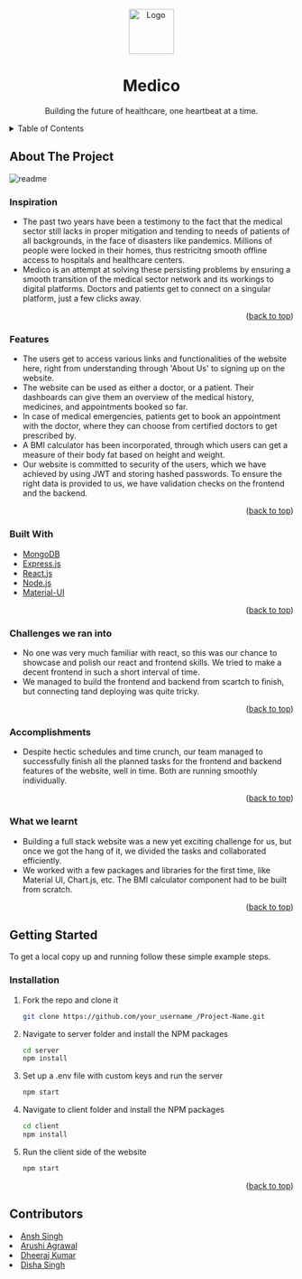 <div id="top"></div>

<!-- PROJECT LOGO -->
<br />
<div align="center">
  <a href="https://github.com/disha9112/Hackstack-Medico">
    <img src="https://user-images.githubusercontent.com/78133928/162618617-229c8104-8701-4fcd-8d52-664f193eb73a.png" alt="Logo" width="80" height="80">
  </a>

  <h1 align="center">Medico</h1>

  <p align="center">
    Building the future of healthcare, one heartbeat at a time.
    <br />
  </p>
</div>

<!-- TABLE OF CONTENTS -->
<details>
  <summary>Table of Contents</summary>
  <ol>
    <li>
      <a href="#about-the-project">About The Project</a>
      <ul>
        <li><a href="#inspiration">Inspiration</a></li>
        <li><a href="#features">Features</a></li>
        <li><a href="#challenges-we-ran-into">Challenges we ran into</a></li>
        <li><a href="#accomplishments">Accomplishments</a></li>
        <li><a href="#what-we-learnt">What we learnt</a></li>
        <li><a href="#built-with">Built With</a></li>
      </ul>
    </li>
    <li>
      <a href="#getting-started">Getting Started</a>
      <ul>
        <li><a href="#installation">Installation</a></li>
      </ul>
    </li>
    <li><a href="#contributing">Contributors</a></li>

  </ol>
</details>

<!-- ABOUT THE PROJECT -->

## About The Project

![readme](https://user-images.githubusercontent.com/78133928/162626781-c8fde24d-84d0-4334-a834-9d7302fa75cd.png)

<!-- ![alt text](https://user-images.githubusercontent.com/78133928/162620011-957a75a9-9458-4178-9a98-25f92ae3e9aa.png) -->

### Inspiration

<ul>
<li>The past two years have been a testimony to the fact that the medical sector still lacks in proper mitigation and tending to needs of patients of all backgrounds, in the face of disasters like pandemics. Millions of people were locked in their homes, thus restricitng smooth offline access to hospitals and healthcare centers.</li>

<li>Medico is an attempt at solving these persisting problems by ensuring a smooth transition of the medical sector network and its workings to digital platforms. Doctors and patients get to connect on a singular platform, just a few clicks away.</li>
</ul>

<p align="right">(<a href="#top">back to top</a>)</p>

### Features

<ul>
<li>The users get to access various links and functionalities of the website here, right from understanding through 'About Us' to signing up on the website.</li>

<li>The website can be used as either a doctor, or a patient. Their dashboards can give them an overview of the medical history, medicines, and appointments booked so far.</li>

<li>In case of medical emergencies, patients get to book an appointment with the doctor, where they can choose from certified doctors to get prescribed by.</li>

<li>A BMI calculator has been incorporated, through which users can get a measure of their body fat based on height and weight.</li>

<li>Our website is committed to security of the users, which we have achieved by using JWT and storing hashed passwords. To ensure the right data is provided to us, we have validation checks on the frontend and the backend.</li>
</ul>

<p align="right">(<a href="#top">back to top</a>)</p>

### Built With

- [MongoDB](https://www.mongodb.com/)
- [Express.js](https://expressjs.com/)
- [React.js](https://reactjs.org/)
- [Node.js](https://nodejs.org/)
- [Material-UI](https://mui.com/)

<p align="right">(<a href="#top">back to top</a>)</p>

### Challenges we ran into

<ul>
<li>No one was very much familiar with react, so this was our chance to showcase and polish our react and frontend skills. We tried to make a decent frontend in such a short interval of time.</li>

<li>We managed to build the frontend and backend from scartch to finish, but connecting tand deploying was quite tricky.</li>
</ul>

<p align="right">(<a href="#top">back to top</a>)</p>

### Accomplishments

<ul>
<li>Despite hectic schedules and time crunch, our team managed to successfully finish all the planned tasks for the frontend and backend features of the website, well in time. Both are running smoothly individually.</li>
</ul>

<p align="right">(<a href="#top">back to top</a>)</p>

### What we learnt

<ul>
<li>Building a full stack website was a new yet exciting challenge for us, but once we got the hang of it, we divided the tasks and collaborated efficiently.</li>

<li>We worked with a few packages and libraries for the first time, like Material UI, Chart.js, etc. The BMI calculator component had to be built from scratch.</li>
</ul>

<p align="right">(<a href="#top">back to top</a>)</p>

<!-- GETTING STARTED -->

## Getting Started

To get a local copy up and running follow these simple example steps.

### Installation

1. Fork the repo and clone it
   ```sh
   git clone https://github.com/your_username_/Project-Name.git
   ```
2. Navigate to server folder and install the NPM packages
   ```sh
   cd server
   npm install
   ```
3. Set up a .env file with custom keys and run the server

   ```sh
   npm start
   ```

4. Navigate to client folder and install the NPM packages
   ```sh
   cd client
   npm install
   ```
5. Run the client side of the website
   ```sh
   npm start
   ```

<p align="right">(<a href="#top">back to top</a>)</p>

<!-- CONTRIBUTING -->

## Contributors

<li><a href="https://github.com/anshkush92college">Ansh Singh</a></li>
<li><a href="https://github.com/arushi2715">Arushi Agrawal</a></li>
<li><a href="https://github.com/goldsnort">Dheeraj Kumar</a></li>
<li><a href="https://github.com/disha9112">Disha Singh</a></li>
